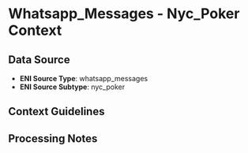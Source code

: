 # Whatsapp_Messages - Nyc_Poker Context

## Data Source
- **ENI Source Type**: whatsapp_messages
- **ENI Source Subtype**: nyc_poker

## Context Guidelines

<!-- Add your context guidelines here -->

## Processing Notes

<!-- Add any specific processing notes for this data type -->
